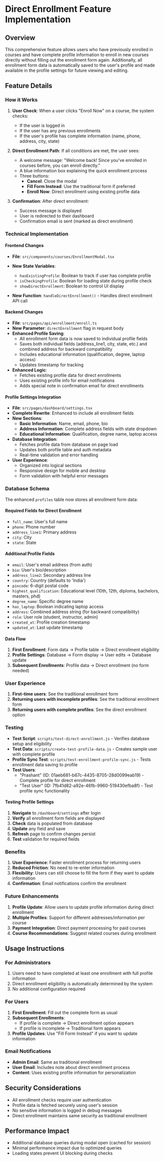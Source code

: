 # Direct Enrollment Feature Implementation

## Overview
This comprehensive feature allows users who have previously enrolled in courses and have complete profile information to enroll in new courses directly without filling out the enrollment form again. Additionally, all enrollment form data is automatically saved to the user's profile and made available in the profile settings for future viewing and editing.

## Feature Details

### How it Works
1. **User Check**: When a user clicks "Enroll Now" on a course, the system checks:
   - If the user is logged in
   - If the user has any previous enrollments
   - If the user's profile has complete information (name, phone, address, city, state)

2. **Direct Enrollment Path**: If all conditions are met, the user sees:
   - A welcome message: "Welcome back! Since you've enrolled in courses before, you can enroll directly."
   - A blue information box explaining the quick enrollment process
   - Three buttons:
     - **Cancel**: Close the modal
     - **Fill Form Instead**: Use the traditional form if preferred
     - **Enroll Now**: Direct enrollment using existing profile data

3. **Confirmation**: After direct enrollment:
   - Success message is displayed
   - User is redirected to their dashboard
   - Confirmation email is sent (marked as direct enrollment)

### Technical Implementation

#### Frontend Changes
- **File**: `src/components/courses/EnrollmentModal.tsx`
- **New State Variables**:
  - `hasExistingProfile`: Boolean to track if user has complete profile
  - `isCheckingProfile`: Boolean for loading state during profile check
  - `showDirectEnrollment`: Boolean to control UI display

- **New Function**: `handleDirectEnrollment()` - Handles direct enrollment API call

#### Backend Changes
- **File**: `src/pages/api/enrollment/enroll.ts`
- **New Parameter**: `directEnrollment` flag in request body
- **Enhanced Profile Saving**:
  - All enrollment form data is now saved to individual profile fields
  - Saves both individual fields (address_line1, city, state, etc.) and combined address for backward compatibility
  - Includes educational information (qualification, degree, laptop access)
  - Updates timestamp for tracking
- **Enhanced Logic**:
  - Fetches existing profile data for direct enrollments
  - Uses existing profile info for email notifications
  - Adds special note in confirmation email for direct enrollments

#### Profile Settings Integration
- **File**: `src/pages/dashboard/settings.tsx`
- **Complete Rewrite**: Enhanced to include all enrollment fields
- **New Sections**:
  - **Basic Information**: Name, email, phone, bio
  - **Address Information**: Complete address fields with state dropdown
  - **Educational Information**: Qualification, degree name, laptop access
- **Database Integration**:
  - Fetches profile data from database on page load
  - Updates both profile table and auth metadata
  - Real-time validation and error handling
- **User Experience**:
  - Organized into logical sections
  - Responsive design for mobile and desktop
  - Form validation with helpful error messages

### Database Schema
The enhanced `profiles` table now stores all enrollment form data:

#### Required Fields for Direct Enrollment
- `full_name`: User's full name
- `phone`: Phone number
- `address_line1`: Primary address
- `city`: City
- `state`: State

#### Additional Profile Fields
- `email`: User's email address (from auth)
- `bio`: User's bio/description
- `address_line2`: Secondary address line
- `country`: Country (defaults to 'India')
- `pincode`: 6-digit postal code
- `highest_qualification`: Educational level (10th, 12th, diploma, bachelors, masters, phd)
- `degree_name`: Specific degree name
- `has_laptop`: Boolean indicating laptop access
- `address`: Combined address string (for backward compatibility)
- `role`: User role (student, instructor, admin)
- `created_at`: Profile creation timestamp
- `updated_at`: Last update timestamp

#### Data Flow
1. **First Enrollment**: Form data → Profile table → Direct enrollment eligibility
2. **Profile Settings**: Database → Form display → User edits → Database update
3. **Subsequent Enrollments**: Profile data → Direct enrollment (no form needed)

### User Experience
1. **First-time users**: See the traditional enrollment form
2. **Returning users with incomplete profiles**: See the traditional enrollment form
3. **Returning users with complete profiles**: See the direct enrollment option

### Testing
- **Test Script**: `scripts/test-direct-enrollment.js` - Verifies database setup and eligibility
- **Test Data**: `scripts/create-test-profile-data.js` - Creates sample user with complete profile
- **Profile Sync Test**: `scripts/test-enrollment-profile-sync.js` - Tests enrollment data saving to profile
- **Test Users**:
  - "Prashant" (ID: 01aeb681-b67c-4435-8705-28d0099eab19) - Complete profile for direct enrollment
  - "Test User" (ID: 7fb41d82-a92e-46fb-9960-519430efba8f) - Test profile sync functionality

#### Testing Profile Settings
1. **Navigate** to `/dashboard/settings` after login
2. **Verify** all enrollment form fields are displayed
3. **Check** data is populated from database
4. **Update** any field and save
5. **Refresh** page to confirm changes persist
6. **Test** validation for required fields

### Benefits
1. **User Experience**: Faster enrollment process for returning users
2. **Reduced Friction**: No need to re-enter information
3. **Flexibility**: Users can still choose to fill the form if they want to update information
4. **Confirmation**: Email notifications confirm the enrollment

### Future Enhancements
1. **Profile Update**: Allow users to update profile information during direct enrollment
2. **Multiple Profiles**: Support for different addresses/information per course
3. **Payment Integration**: Direct payment processing for paid courses
4. **Course Recommendations**: Suggest related courses during enrollment

## Usage Instructions

### For Administrators
1. Users need to have completed at least one enrollment with full profile information
2. Direct enrollment eligibility is automatically determined by the system
3. No additional configuration required

### For Users
1. **First Enrollment**: Fill out the complete form as usual
2. **Subsequent Enrollments**: 
   - If profile is complete → Direct enrollment option appears
   - If profile is incomplete → Traditional form appears
3. **Profile Updates**: Use "Fill Form Instead" if you want to update information

### Email Notifications
- **Admin Email**: Same as traditional enrollment
- **User Email**: Includes note about direct enrollment process
- **Content**: Uses existing profile information for personalization

## Security Considerations
- All enrollment checks require user authentication
- Profile data is fetched securely using user's session
- No sensitive information is logged in debug messages
- Direct enrollment maintains same security as traditional enrollment

## Performance Impact
- Additional database queries during modal open (cached for session)
- Minimal performance impact due to optimized queries
- Loading states prevent UI blocking during checks